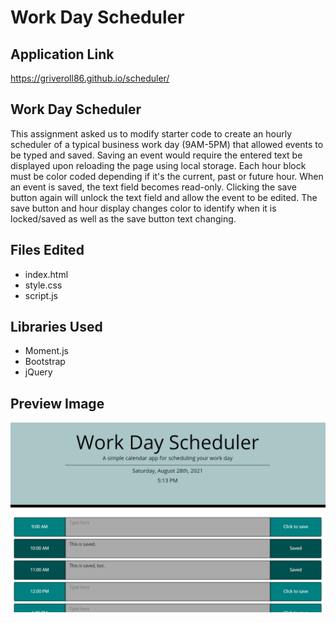 # Work Day Scheduler

## Application Link
<https://griveroll86.github.io/scheduler/>

## Work Day Scheduler
This assignment asked us to modify starter code to create an hourly scheduler of a typical business work day (9AM-5PM) that allowed events to be typed and saved. Saving an event would require the entered text be displayed upon reloading the page using local storage. Each hour block must be color coded depending if it's the current, past or future hour. When an event is saved, the text field becomes read-only. Clicking the save button again will unlock the text field and allow the event to be edited. The save button and hour display changes color to identify when it is locked/saved as well as the save button text changing.

## Files Edited
* index.html
* style.css
* script.js

## Libraries Used
* Moment.js
* Bootstrap
* jQuery

## Preview Image
![website preview image](./assets/images/preview.png)
